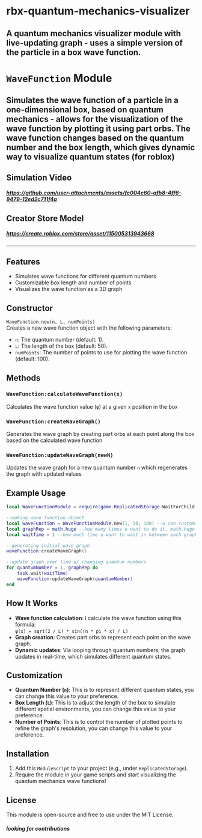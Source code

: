# rbx-quantum-mechanics-visualizer
A quantum mechanics visualizer module with live-updating graph - uses a simple version of the particle in a box wave function.
---
# `WaveFunction` Module

Simulates the wave function of a particle in a one-dimensional box, based on quantum mechanics - allows for the visualization of the wave function by plotting it using part orbs. The wave function changes based on the quantum number and the box length, which gives dynamic way to visualize quantum states (for roblox)
----
## Simulation Video
##### https://github.com/user-attachments/assets/fe004e60-afb8-4ff6-9479-12ed2c711f4a

## Creator Store Model
##### https://create.roblox.com/store/asset/115005313943668
----
## Features
- Simulates wave functions for different quantum numbers
- Customizable box length and number of points
- Visualizes the wave function as a 3D graph

## Constructor
`WaveFunction.new(n, L, numPoints)`  
Creates a new wave function object with the following parameters:
- `n`: The quantum number (default: 1).
- `L`: The length of the box (default: 50).
- `numPoints`: The number of points to use for plotting the wave function (default: 100).

## Methods
### `WaveFunction:calculateWaveFunction(x)`
Calculates the wave function value (`ψ`) at a given `x` position in the box

### `WaveFunction:createWaveGraph()`
Generates the wave graph by creating part orbs at each point along the box based on the calculated wave function

### `WaveFunction:updateWaveGraph(newN)`
Updates the wave graph for a new quantum number `n` which regenerates the graph with updated values

## Example Usage

```lua
local WaveFunctionModule = require(game.ReplicatedStorage:WaitForChild("WaveFunction", math.huge))

--making wave function object
local waveFunction = WaveFunctionModule.new(1, 50, 100) --u can customize n, L, numPoints
local graphRep = math.huge --how many times u want to do it, math.huge is for infinite
local waitTime = 1 --how much time u want to wait in between each graph update

--generating initial wave graph
waveFunction:createWaveGraph()

--update graph over time w/ changing quantum numbers
for quantumNumber = 1, graphRep do
	task.wait(waitTime)
	waveFunction:updateWaveGraph(quantumNumber)
end
```

## How It Works
- **Wave function calculation**: I calculate the wave function using this formula:  
  `ψ(x) = sqrt(2 / L) * sin((n * pi * x) / L)`
- **Graph creation**: Creates part orbs to represent each point on the wave graph.
- **Dynamic updates**: Via looping through quantum numbers, the graph updates in real-time, which simulates different quantum states.

## Customization
- **Quantum Number (`n`)**: This is to represent different quantum states, you can change this value to your preference.
- **Box Length (`L`)**: This is to adjust the length of the box to simulate different spatial environments, you can change this value to your preference.
- **Number of Points**: This is to control the number of plotted points to refine the graph's resolution, you can change this value to your preference.

## Installation
1. Add this `ModuleScript` to your project (e.g., under `ReplicatedStorage`).
2. Require the module in your game scripts and start visualizing the quantum mechanics wave functions!

## License
This module is open-source and free to use under the MIT License.

##### looking for contributions
